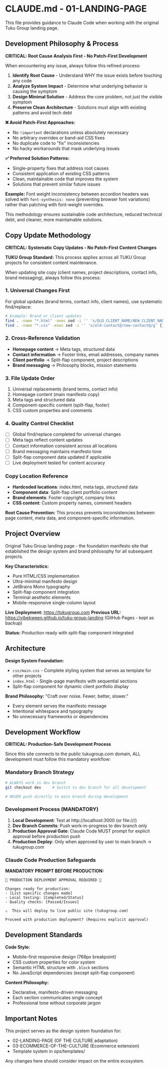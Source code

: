 # CLAUDE.md - 01-LANDING-PAGE

This file provides guidance to Claude Code when working with the original Tuku Group landing page.

## Development Philosophy & Process

**CRITICAL: Root Cause Analysis First - No Patch-First Development**

When encountering any issue, always follow this refined process:

1. **Identify Root Cause** - Understand WHY the issue exists before touching any code
2. **Analyze System Impact** - Determine what underlying behavior is causing the symptom
3. **Design Minimal Solution** - Address the core problem, not just the visible symptom
4. **Preserve Clean Architecture** - Solutions must align with existing patterns and avoid tech debt

**❌ Avoid Patch-First Approaches:**
- No `!important` declarations unless absolutely necessary
- No arbitrary overrides or band-aid CSS fixes
- No duplicate code to "fix" inconsistencies
- No hacky workarounds that mask underlying issues

**✅ Preferred Solution Patterns:**
- Single-property fixes that address root causes
- Consistent application of existing CSS patterns
- Clean, maintainable code that improves the system
- Solutions that prevent similar future issues

**Example:** Font weight inconsistency between accordion headers was solved with `font-synthesis: none` (preventing browser font variations) rather than patching with font-weight overrides.

This methodology ensures sustainable code architecture, reduced technical debt, and cleaner, more maintainable solutions.

## Copy Update Methodology

**CRITICAL: Systematic Copy Updates - No Patch-First Content Changes**

**TUKU Group Standard:** This process applies across all TUKU Group projects for consistent content maintenance.

When updating site copy (client names, project descriptions, contact info, brand messaging), always follow this process:

### 1. **Universal Changes First**
For global updates (brand terms, contact info, client names), use systematic find/replace:
```bash
# Example: Brand or client updates
find . -name "*.html" -exec sed -i '' 's/OLD_CLIENT_NAME/NEW_CLIENT_NAME/g' {} +
find . -name "*.css" -exec sed -i '' 's/old-contact@/new-contact@/g' {} +
```

### 2. **Cross-Reference Validation**
- **Homepage content** → Meta tags, structured data
- **Contact information** → Footer links, email addresses, company names
- **Client portfolio** → Split-flap component, project descriptions
- **Brand messaging** → Philosophy blocks, mission statements

### 3. **File Update Order**
1. Universal replacements (brand terms, contact info)
2. Homepage content (main manifesto copy)
3. Meta tags and structured data
4. Component-specific content (split-flap, footer)
5. CSS custom properties and comments

### 4. **Quality Control Checklist**
- [ ] Global find/replace completed for universal changes
- [ ] Meta tags reflect content updates
- [ ] Contact information consistent across all locations
- [ ] Brand messaging maintains manifesto tone
- [ ] Split-flap component data updated if applicable
- [ ] Live deployment tested for content accuracy

### **Copy Location Reference**
- **Hardcoded locations**: index.html, meta tags, structured data
- **Component data**: Split-flap client portfolio content
- **Brand elements**: Footer copyright, company links
- **CSS content**: Custom property names, comment headers

**Root Cause Prevention:** This process prevents inconsistencies between page content, meta data, and component-specific information.

## Project Overview

Original Tuku Group landing page - the foundation manifesto site that established the design system and brand philosophy for all subsequent projects.

**Key Characteristics:**
- Pure HTML/CSS implementation
- Ultra-minimal manifesto design
- JetBrains Mono typography
- Split-flap component integration
- Terminal aesthetic elements
- Mobile-responsive single-column layout

**Live Deployment:** https://tukugroup.com
**Previous URL:** https://vibekween.github.io/tuku-group-landing (GitHub Pages - kept as backup)

**Status:** Production ready with split-flap component integrated

## Architecture

**Design System Foundation:**
- `css/main.css` - Complete styling system that serves as template for other projects
- `index.html` - Single-page manifesto with sequential sections
- Split-flap component for dynamic client portfolio display

**Brand Philosophy:** "Craft over noise. Fewer, better, slower."
- Every element serves the manifesto message
- Intentional whitespace and typography
- No unnecessary frameworks or dependencies

## Development Workflow

**CRITICAL: Production-Safe Development Process**

Since this site connects to the public tukugroup.com domain, ALL development must follow this mandatory workflow:

### Mandatory Branch Strategy
```bash
# ALWAYS work in dev branch
git checkout dev     # Switch to dev branch for all development

# NEVER push directly to main branch during development
```

### Development Process (MANDATORY)
1. **Local Development**: Test at http://localhost:3000 (or file:///)
2. **Dev Branch Commits**: Push work-in-progress to dev branch only
3. **Production Approval Gate**: Claude Code MUST prompt for explicit approval before production push
4. **Production Deploy**: Only when approved by user to main branch → tukugroup.com

### Claude Code Production Safeguards
**MANDATORY PROMPT BEFORE PRODUCTION:**
```
🚨 PRODUCTION DEPLOYMENT APPROVAL REQUIRED 🚨

Changes ready for production:
- [List specific changes made]
- Local testing: [Completed/Status]
- Quality checks: [Passed/Issues]

⚠️  This will deploy to live public site (tukugroup.com)

Proceed with production deployment? (Requires explicit approval)
```

## Development Standards

**Code Style:**
- Mobile-first responsive design (768px breakpoint)
- CSS custom properties for color system
- Semantic HTML structure with `.block` sections
- No JavaScript dependencies (except split-flap component)

**Content Philosophy:**
- Declarative, manifesto-driven messaging
- Each section communicates single concept
- Professional tone without corporate jargon

## Important Notes

This project serves as the design system foundation for:
- 02-LANDING-PAGE (OF THE CULTURE adaptation)
- 03-ECOMMERCE-OF-THE-CULTURE (Ecommerce extension)
- Template system in ops/templates/

Any changes here should consider impact on the entire ecosystem.